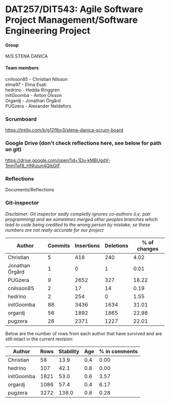 # DAT257/DIT543: Agile Software Project Management/Software Engineering Project
#### Group
M/S STENA DANICA
#### Team members
cnilsson85 - Christian Nilsson\
elma97 - Elma Esati\
hedrino - Hedda Ringgren\
initGoomba - Anton Olsson\
Orgardj - Jonathan Örgård\
PUGzera - Alexander Neldefors

### Scrumboard
https://trello.com/b/g12fIbv3/stena-danica-scrum-board

### Google Drive (don't check reflections here, see below for path on git)
https://drive.google.com/open?id=1Du-kMBUgdV-1mmTpf8_HNhzun4QjkGIF

### Reflections
Documents/Reflections

### Git-inspector
*Disclaimer: Git inspector sadly completly ignores co-authors (i.e. pair programming) and we sometimes merged other peoples branches which lead to code being credited to the wrong person by mistake, so these numbers are not really accurate for our project*

Author            |Commits    |Insertions      |Deletions    |% of changes
------------------|-----------|----------------|-------------|-------------
Christian         |5          |418             |240          |4.02        
Jonathan Örgård   |1          |0               |1            |0.01        
PUGzera           |9          |2652            |327          |18.22       
cnilsson85        |2          |17              |14           |0.19        
hedrino           |2          |254             |0            |1.55        
initGoomba        |88         |3436            |1634         |31.01       
orgardj           |56         |1892            |1865         |22.98       
pugzera           |28         |2371            |1227         |22.01       

Below are the number of rows from each author that have survived and are still intact in the current revision:

Author            |Rows       |Stability       |Age          |% in comments
------------------|-----------|----------------|-------------|-------------
Christian         |58         |13.9            |0.4          |0.00         
hedrino           |107        |42.1            |0.8          |0.00         
initGoomba        |1821       |53.0            |0.6          |3.57         
orgardj           |1086       |57.4            |0.4          |6.17         
pugzera           |3272       |138.0           |0.8          |0.28         

